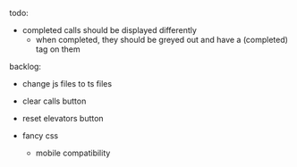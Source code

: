 todo:
- completed calls should be displayed differently
    - when completed, they should be greyed out and have a (completed) tag on them

backlog:

- change js files to ts files

- clear calls button

- reset elevators button

- fancy css
    - mobile compatibility
